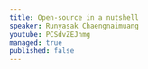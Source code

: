 ```yaml
---
title: Open-source in a nutshell
speaker: Runyasak Chaengnaimuang
youtube: PCSdvZEJnmg
managed: true
published: false
---
```

